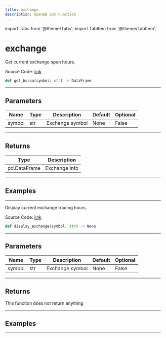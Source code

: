 ```yaml
---
title: exchange
description: OpenBB SDK Function
---
```


import Tabs from '@theme/Tabs';
import TabItem from '@theme/TabItem';

# exchange

<Tabs>
<TabItem value="model" label="Model" default>

Get current exchange open hours.

Source Code: [link](https://github.com/OpenBB-finance/OpenBBTerminal/tree/main/openbb_terminal/stocks/tradinghours/bursa_model.py#L20)

```python
def get_bursa(symbol: str) -> DataFrame
```
---

## Parameters

| Name | Type | Description | Default | Optional |
| ---- | ---- | ----------- | ------- | -------- |
| symbol | str | Exchange symbol | None | False |

---

## Returns

| Type | Description |
| ---- | ----------- |
| pd.DataFrame | Exchange info |

---

## Examples

---



</TabItem>
<TabItem value="view" label="View">

Display current exchange trading hours.

Source Code: [link](https://github.com/OpenBB-finance/OpenBBTerminal/tree/main/openbb_terminal/stocks/tradinghours/bursa_view.py#L15)

```python
def display_exchange(symbol: str) -> None
```
---

## Parameters

| Name | Type | Description | Default | Optional |
| ---- | ---- | ----------- | ------- | -------- |
| symbol | str | Exchange symbol | None | False |

---

## Returns

This function does not return anything

---

## Examples

---



</TabItem>
</Tabs>
